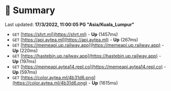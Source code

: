 # 📖 Summary
Last updated: **17/3/2022, 11:00:05 PG "Asia/Kuala_Lumpur"**

- `GET` [https://shrt.ml](https://shrt.ml) - **Up** (1457ms)
- `GET` [https://api.aytea.ml](https://api.aytea.ml) - **Up** (267ms)
- `GET` [https://memeapi.up.railway.app](https://memeapi.up.railway.app) - **Up** (220ms)
- `GET` [https://hastebin.up.railway.app](https://hastebin.up.railway.app) - **Up** (197ms)
- `GET` [https://memeapi.aytea14.repl.co](https://memeapi.aytea14.repl.co) - **Up** (597ms)
- `GET` [https://color.aytea.ml/4b31d6.png](https://color.aytea.ml/4b31d6.png) - **Up** (1615ms)
